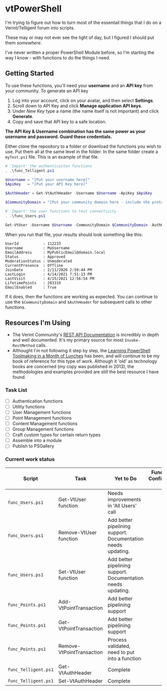 # vtPowerShell

I'm trying to figure out how to turn most of the essentail things that I do on a Verint/Telligent forum into scripts.

These may or may not ever see the light of day, but I figured I should put them *somewhere*.

I've never written a proper PowerShell Module before, so I'm starting the way I know - with functions to do the things I need.

## Getting Started

To use these functions, you'll need your **username** and an **API key** from your community.
To generate an API key

1. Log into your account, click on your avatar, and then select **Settings**.
2. Scroll down to API Key and click **Manage application API keys**.
3. Under _New Key_ type a name (the name itself is not important) and click **Generate**.
4. Copy and save that API key to a safe location.

**The API Key & Username combination has the same power as your username and password.  Guard these credentials.**

Either clone the repository to a folder or download the functions you wish to use.  Put them all at the same level in the folder.
In the same folder create a `myTest.ps1` file.
This is an example of that file.

``` powershell
# 'Import' the authenticaiton functions
. .\func_Telligent.ps1

$Username = "[Put your username here]"
$ApiKey   = "[Put your API Key here]"

$AuthHeader = Get-VtAuthHeader -Username $Username -ApiKey $ApiKey

$CommunityDomain = "[Put your community domain here - include the protocol (http/https) and the trailing slash.]"

# 'Import' the user functions to test connectivity
. .\func_Users.ps1

Get-VtUser -Username $Username -CommunityDomain $CommunityDomain -AuthHeader $AuthHeader
```

When you run that file, your results should look something like this:

```text
UserId           : 112233
Username         : MyUsername
EmailAddress     : MyPublicEmail@domain.local
Status           : Approved
ModerationStatus : Unmoderated
CurrentPresence  : Offline
JoinDate         : 2/11/2020 2:59:44 PM
LastLogin        : 4/14/2021 7:51:13 PM
LastVisit        : 4/15/2021 12:56:54 PM
LifetimePoints   : 283319
EmailEnabled     : True
```

If it does, then the functions are working as expected.  You can continue to use the `$CommunityDomain` and `$AuthHeader` for subsequent calls to other functions.

## Resources I'm Using

- The Verint Community's [REST API Documentation](https://community.telligent.com/community/11/w/api-documentation/64473/rest-api-documentation) is incredibly in depth and well documented.  It's my primary source for most `Invoke-RestMethod` calls.
- Althought I'm not following it step by step, the [Learning PowerShell Toolmaking in a Month of Lunches](https://www.manning.com/books/learn-powershell-toolmaking-in-a-month-of-lunches) has been, and will continue to be my book of reference for this type of work.  Although it 'old' as technology books are concerned (my copy was published in 2013), the methodologies and examples provided are still the best resource I have found.

### Task List

- [ ] Authentication functions
- [ ] Utility functions
- [ ] User Management functions
- [ ] Point Management functions
- [ ] Content Management functions
- [ ] Group Management functions
- [ ] Craft custom types for certain return types
- [ ] Assemble into a module
- [ ] Publish to PSGallery

### Current work status

| Script | Task | Yet to Do | Functional Confidence Level |
| -----------------| ---- | ----------------- | ---------------: |
| `func_Users.ps1` | Get-VtUser function | Needs improvements in 'All Users' call | 80% |
| `func_Users.ps1` | Remove-VtUser function | Add better pipelining support.  Documentation needs updating. | 70% |
| `func_Users.ps1` | Set-VtUser function | Add better pipelining support. Documentation needs updating. | 80% |
| `func_Points.ps1` | Add-VtPointTransaction | Add better pipelining support | 80% |
| `func_Points.ps1` | Get-VtPointTransaction | Add better pipelining support | 90% |
| `func_Points.ps1` | Remove-VtPointTransaction | Process validated, need to put into a function | 0% |
| `func_Telligent.ps1` | Get-VtAuthHeader | Complete | 100% |
| `func_Telligent.ps1` | Set-VtAuthHeader | Complete | 100% |
